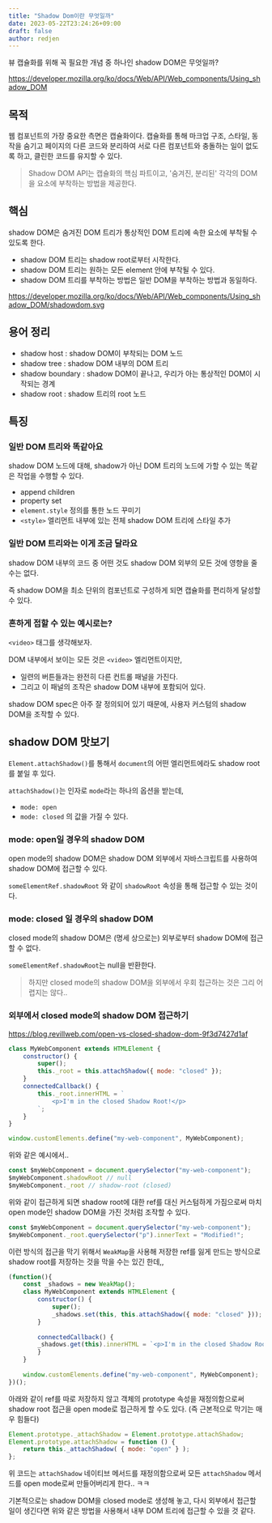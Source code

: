 ```yaml
---
title: "Shadow Dom이란 무엇일까"
date: 2023-05-22T23:24:26+09:00
draft: false
author: redjen
---
```

뷰 캡슐화를 위해 꼭 필요한 개념 중 하나인 shadow DOM은 무엇일까?

https://developer.mozilla.org/ko/docs/Web/API/Web_components/Using_shadow_DOM

## 목적

웹 컴포넌트의 가장 중요한 측면은 캡슐화이다. 
캡슐화를 통해 마크업 구조, 스타일, 동작을 숨기고 페이지의 다른 코드와 분리하여 서로 다른 컴포넌트와 충돌하는 일이 없도록 하고, 클린한 코드를 유지할 수 있다.

>Shadow DOM API는 캡슐화의 핵심 파트이고, '숨겨진, 분리된' 각각의 DOM을 요소에 부착하는 방법을 제공한다.

## 핵심

shadow DOM은 숨겨진 DOM 트리가 통상적인 DOM 트리에 속한 요소에 부착될 수 있도록 한다.
- shadow DOM 트리는 shadow root로부터 시작한다.
- shadow DOM 트리는 원하는 모든 element 안에 부착될 수 있다.
- shadow DOM 트리를 부착하는 방법은 일반 DOM을 부착하는 방법과 동일하다.

https://developer.mozilla.org/ko/docs/Web/API/Web_components/Using_shadow_DOM/shadowdom.svg

## 용어 정리

- shadow host : shadow DOM이 부착되는 DOM 노드
- shadow tree : shadow DOM 내부의 DOM 트리
- shadow boundary : shadow DOM이 끝나고, 우리가 아는 통상적인 DOM이 시작되는 경계
- shadow root : shadow 트리의 root 노드

## 특징

### 일반 DOM 트리와 똑같아요 

shadow DOM 노드에 대해, shadow가 아닌 DOM 트리의 노드에 가할 수 있는 똑같은 작업을 수행할 수 있다.
- append children
- property set
- `element.style` 정의를 통한 노드 꾸미기
- `<style>` 엘리먼트 내부에 있는 전체 shadow DOM 트리에 스타일 추가

### 일반 DOM 트리와는 이게 조금 달라요

shadow DOM 내부의 코드 중 어떤 것도 shadow DOM 외부의 모든 것에 영향을 줄 수는 없다.

즉 shadow DOM을 최소 단위의 컴포넌트로 구성하게 되면 캡슐화를 편리하게 달성할 수 있다.

### 흔하게 접할 수 있는 예시로는?

`<video>` 태그를 생각해보자.

DOM 내부에서 보이는 모든 것은 `<video>` 엘리먼트이지만,
- 일련의 버튼들과는 완전히 다른 컨트롤 패널을 가진다.
- 그리고 이 패널의 조작은 shadow DOM 내부에 포함되어 있다.

shadow DOM spec은 아주 잘 정의되어 있기 때문에, 사용자 커스텀의 shadow DOM을 조작할 수 있다.

## shadow DOM 맛보기

`Element.attachShadow()`를 통해서 `document`의 어떤 엘리먼트에라도 shadow root를 붙일 후 있다.

`attachShadow()`는 인자로 `mode`라는 하나의 옵션을 받는데,
- `mode: open`
- `mode: closed` 의 값을 가질 수 있다.

### mode: open일 경우의 shadow DOM

open mode의 shadow DOM은 shadow DOM 외부에서 자바스크립트를 사용하여 shadow DOM에 접근할 수 있다.

`someElementRef.shadowRoot` 와 같이 `shadowRoot` 속성을 통해 접근할 수 있는 것이다.

### mode: closed 일 경우의 shadow DOM

closed mode의 shadow DOM은 (명세 상으로는) 외부로부터 shadow DOM에 접근할 수 없다.

`someElementRef.shadowRoot`는 null을 반환한다. 

> 하지만 closed mode의 shadow DOM을 외부에서 우회 접근하는 것은 그리 어렵지는 않다..

### 외부에서 closed mode의 shadow DOM 접근하기

https://blog.revillweb.com/open-vs-closed-shadow-dom-9f3d7427d1af

```js
class MyWebComponent extends HTMLElement {  
    constructor() {  
        super();  
        this._root = this.attachShadow({ mode: "closed" });
    }  
    connectedCallback() {  
        this._root.innerHTML = `  
            <p>I'm in the closed Shadow Root!</p>  
        `;  
    }  
}

window.customElements.define("my-web-component", MyWebComponent);
```

위와 같은 예시에서..

```js
const $myWebComponent = document.querySelector("my-web-component");  
$myWebComponent.shadowRoot // null  
$myWebComponent._root // shadow-root (closed)
```

위와 같이 접근하게 되면 shadow root에 대한 ref를 대신 커스텀하게 가짐으로써 마치 open mode인 shadow DOM을 가진 것처럼 조작할 수 있다.

```js
const $myWebComponent = document.querySelector("my-web-component");  
$myWebComponent._root.querySelector("p").innerText = "Modified!";
```

이런 방식의 접근을 막기 위해서 `WeakMap`을 사용해 저장한 ref를 잃게 만드는 방식으로 shadow root를 저장하는 것을 막을 수는 있긴 한데,,

```js
(function(){  
	const _shadows = new WeakMap();
	class MyWebComponent extends HTMLElement {  
		constructor() {  
			super();  
			_shadows.set(this, this.attachShadow({ mode: "closed" }));  
		}
		 
		connectedCallback() {  
		_shadows.get(this).innerHTML = `<p>I'm in the closed Shadow Root</p>`;  
		}  
	}  
  
	window.customElements.define("my-web-component", MyWebComponent);  
})();
```

아래와 같이 ref를 따로 저장하지 않고 객체의 prototype 속성을 재정의함으로써 shadow root 접근을 open mode로 접근하게 할 수도 있다. (즉 근본적으로 막기는 매우 힘들다)

```js
Element.prototype._attachShadow = Element.prototype.attachShadow;  
Element.prototype.attachShadow = function () {  
	return this._attachShadow( { mode: "open" } );  
};
```

위 코드는 `attachShadow` 네이티브 메서드를 재정의함으로써 모든 `attachShadow` 메서드를 open mode로써 만들어버리게 한다.. ㅋㅋ

기본적으로는 shadow DOM을 closed mode로 생성해 놓고, 다시 외부에서 접근할 일이 생긴다면 위와 같은 방법을 사용해서 내부 DOM 트리에 접근할 수 있을 것 같다.
